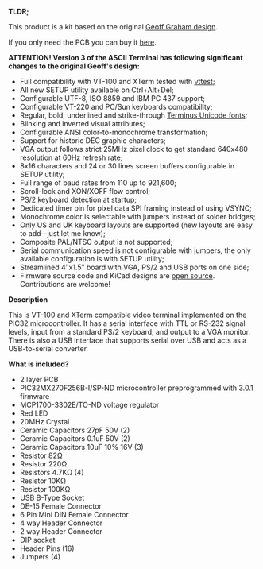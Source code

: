 **TLDR;**

This product is a kit based on the original [Geoff Graham design](http://geoffg.net/terminal.html).

If you only need the PCB you can buy it [here](https://www.tindie.com/products/petrohi/geoffs-vt100-terminal-pcb/).

**ATTENTION! Version 3 of the ASCII Terminal has following significant changes to the original Geoff's design:**

- Full compatibility with VT-100 and XTerm tested with [vttest](https://invisible-island.net/vttest/);
- All new SETUP utility available on Ctrl+Alt+Del;
- Configurable UTF-8, ISO 8859 and IBM PC 437 support;
- Configurable VT-220 and PC/Sun keyboards compatibility;
- Regular, bold, underlined and strike-through [Terminus Unicode fonts](http://terminus-font.sourceforge.net/);
- Blinking and inverted visual attributes;
- Configurable ANSI color-to-monochrome transformation;
- Support for historic DEC graphic characters;
- VGA output follows strict 25MHz pixel clock to get standard 640x480 resolution at 60Hz refresh rate;
- 8x16 characters and 24 or 30 lines screen buffers configurable in SETUP utility;
- Full range of baud rates from 110 up to 921,600;
- Scroll-lock and XON/XOFF flow control;
- PS/2 keyboard detection at startup;
- Dedicated timer pin for pixel data SPI framing instead of using VSYNC;
- Monochrome color is selectable with jumpers instead of solder bridges;
- Only US and UK keyboard layouts are supported (new layouts are easy to add--just let me know);
- Composite PAL/NTSC output is not supported;
- Serial communication speed is not configurable with jumpers, the only available configuration is with SETUP utility;
- Streamlined 4″x1.5″ board with VGA, PS/2 and USB ports on one side;
- Firmware source code and KiCad designs are [open source](https://github.com/petrohi/terminal). Contributions are welcome!

**Description**

This is VT-100 and XTerm compatible video terminal implemented on the PIC32 microcontroller. It has a serial interface with TTL or RS-232 signal levels, input from a standard PS/2 keyboard, and output to a VGA monitor. There is also a USB interface that supports serial over USB and acts as a USB-to-serial converter.

**What is included?**

- 2 layer PCB
- PIC32MX270F256B-I/SP-ND microcontroller preprogrammed with 3.0.1 firmware
- MCP1700-3302E/TO-ND voltage regulator
- Red LED
- 20MHz Crystal
- Ceramic Capacitors 27pF 50V (2)
- Ceramic Capacitors 0.1uF 50V (2)
- Ceramic Capacitors 10uF 10% 16V (3)
- Resistor 82Ω
- Resistor 220Ω
- Resistors 4.7KΩ (4)
- Resistor 10KΩ
- Resistor 100KΩ
- USB B-Type Socket
- DE-15 Female Connector
- 6 Pin Mini DIN Female Connector
- 4 way Header Connector
- 2 way Header Connector
- DIP socket
- Header Pins (16)
- Jumpers (4)